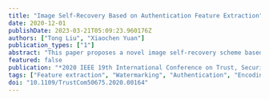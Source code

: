 ```yaml
---
title: "Image Self-Recovery Based on Authentication Feature Extraction"
date: 2020-12-01
publishDate: 2023-03-21T05:09:23.960176Z
authors: ["Tong Liu", "Xiaochen Yuan"]
publication_types: ["1"]
abstract: "This paper proposes a novel image self-recovery scheme based on authentication feature extraction. The Authentication Feature Extraction method is proposed to calculate the authentication information. The Set Partitioning in Hierarchical Trees encoding algorithm is employed to calculate the recovery information. Moreover, in order to retrieve the damaged information caused by tampering, we propose to map each block into another position and generate the mapped-recovery information accordingly. In this way, a double assurance of recovery information can be provided. Experimental results show the superior performance of the proposed scheme in terms of image self-recovery. Comparison with the state-of-the-art works demonstrate that the proposed scheme shows efficiency in strong capability for image recovery, and effectiveness of attack resistance."
featured: false
publication: "*2020 IEEE 19th International Conference on Trust, Security and Privacy in Computing and Communications (TrustCom)*"
tags: ["Feature extraction", "Watermarking", "Authentication", "Encoding", "Authentication Feature Extraction", "Authentication Information", "Image Self-Recovery", "Partitioning algorithms", "Privacy", "Recovery Information", "Resistance", "Set Partitioning in Hierarchical Trees"]
doi: "10.1109/TrustCom50675.2020.00164"
---
```


